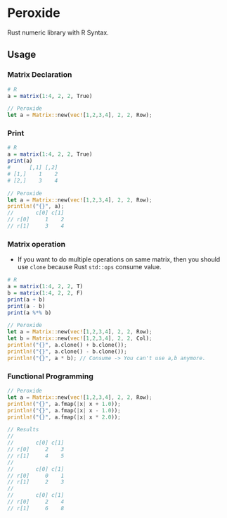 # Peroxide

<!-- ![travis](https://api.travis-ci.org/Axect/Peroxide.svg?branch=master) -->

Rust numeric library with R Syntax.

## Usage

### Matrix Declaration

```R
# R
a = matrix(1:4, 2, 2, True)
```

```rust
// Peroxide
let a = Matrix::new(vec![1,2,3,4], 2, 2, Row);
```

### Print

```R
# R
a = matrix(1:4, 2, 2, True)
print(a)
#      [,1] [,2]
# [1,]    1    2
# [2,]    3    4
```

```rust
// Peroxide
let a = Matrix::new(vec![1,2,3,4], 2, 2, Row);
println!("{}", a);
//       c[0] c[1]
// r[0]     1    2
// r[1]     3    4
```

### Matrix operation

* If you want to do multiple operations on same matrix, then you should use `clone` because Rust `std::ops` consume value. 

```R
# R
a = matrix(1:4, 2, 2, T)
b = matrix(1:4, 2, 2, F)
print(a + b)
print(a - b)
print(a %*% b)
```

```rust
// Peroxide
let a = Matrix::new(vec![1,2,3,4], 2, 2, Row);
let b = Matrix::new(vec![1,2,3,4], 2, 2, Col);
println!("{}", a.clone() + b.clone());
println!("{}", a.clone() - b.clone());
println!("{}", a * b); // Consume -> You can't use a,b anymore.
```

### Functional Programming

```rust
// Peroxide
let a = Matrix::new(vec![1,2,3,4], 2, 2, Row);
println!("{}", a.fmap(|x| x + 1.0));
println!("{}", a.fmap(|x| x - 1.0));
println!("{}", a.fmap(|x| x * 2.0));

// Results
//
//       c[0] c[1]
// r[0]     2    3
// r[1]     4    5
//
//       c[0] c[1]
// r[0]     0    1
// r[1]     2    3
//
//       c[0] c[1]
// r[0]     2    4
// r[1]     6    8
```
